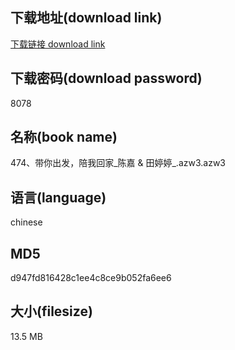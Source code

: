 ## 下载地址(download link)
[下载链接 download link](https://voluble-croquembouche-d321dc.netlify.app/?s=474%E3%80%81%E5%B8%A6%E4%BD%A0%E5%87%BA%E5%8F%91%EF%BC%8C%E9%99%AA%E6%88%91%E5%9B%9E%E5%AE%B6_%E9%99%88%E5%98%89+%26+%E7%94%B0%E5%A9%B7%E5%A9%B7_.azw3)

## 下载密码(download password)
8078

## 名称(book name)
474、带你出发，陪我回家_陈嘉 & 田婷婷_.azw3.azw3

## 语言(language)
chinese

## MD5
d947fd816428c1ee4c8ce9b052fa6ee6

## 大小(filesize)
13.5 MB
